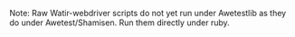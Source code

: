 Note: Raw Watir-webdriver scripts do not yet run under Awetestlib as they do under Awetest/Shamisen.
Run them directly under ruby.
